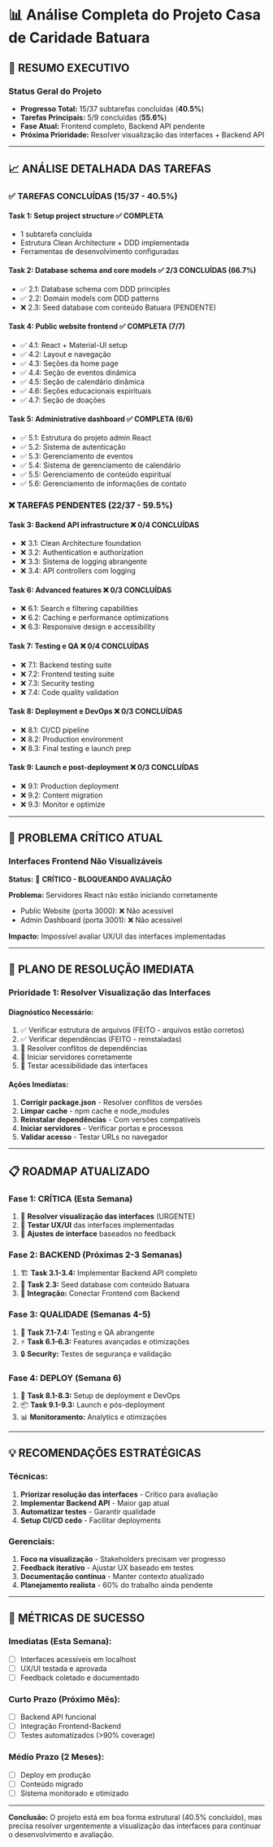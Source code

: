 # 📊 Análise Completa do Projeto Casa de Caridade Batuara

## 🎯 **RESUMO EXECUTIVO**

### Status Geral do Projeto
- **Progresso Total:** 15/37 subtarefas concluídas (**40.5%**)
- **Tarefas Principais:** 5/9 concluídas (**55.6%**)
- **Fase Atual:** Frontend completo, Backend API pendente
- **Próxima Prioridade:** Resolver visualização das interfaces + Backend API

---

## 📈 **ANÁLISE DETALHADA DAS TAREFAS**

### ✅ **TAREFAS CONCLUÍDAS (15/37 - 40.5%)**

#### **Task 1: Setup project structure** ✅ **COMPLETA**
- 1 subtarefa concluída
- Estrutura Clean Architecture + DDD implementada
- Ferramentas de desenvolvimento configuradas

#### **Task 2: Database schema and core models** ✅ **2/3 CONCLUÍDAS (66.7%)**
- ✅ 2.1: Database schema com DDD principles
- ✅ 2.2: Domain models com DDD patterns  
- ❌ 2.3: Seed database com conteúdo Batuara (PENDENTE)

#### **Task 4: Public website frontend** ✅ **COMPLETA (7/7)**
- ✅ 4.1: React + Material-UI setup
- ✅ 4.2: Layout e navegação
- ✅ 4.3: Seções da home page
- ✅ 4.4: Seção de eventos dinâmica
- ✅ 4.5: Seção de calendário dinâmica
- ✅ 4.6: Seções educacionais espirituais
- ✅ 4.7: Seção de doações

#### **Task 5: Administrative dashboard** ✅ **COMPLETA (6/6)**
- ✅ 5.1: Estrutura do projeto admin React
- ✅ 5.2: Sistema de autenticação
- ✅ 5.3: Gerenciamento de eventos
- ✅ 5.4: Sistema de gerenciamento de calendário
- ✅ 5.5: Gerenciamento de conteúdo espiritual
- ✅ 5.6: Gerenciamento de informações de contato

### ❌ **TAREFAS PENDENTES (22/37 - 59.5%)**

#### **Task 3: Backend API infrastructure** ❌ **0/4 CONCLUÍDAS**
- ❌ 3.1: Clean Architecture foundation
- ❌ 3.2: Authentication e authorization
- ❌ 3.3: Sistema de logging abrangente
- ❌ 3.4: API controllers com logging

#### **Task 6: Advanced features** ❌ **0/3 CONCLUÍDAS**
- ❌ 6.1: Search e filtering capabilities
- ❌ 6.2: Caching e performance optimizations
- ❌ 6.3: Responsive design e accessibility

#### **Task 7: Testing e QA** ❌ **0/4 CONCLUÍDAS**
- ❌ 7.1: Backend testing suite
- ❌ 7.2: Frontend testing suite
- ❌ 7.3: Security testing
- ❌ 7.4: Code quality validation

#### **Task 8: Deployment e DevOps** ❌ **0/3 CONCLUÍDAS**
- ❌ 8.1: CI/CD pipeline
- ❌ 8.2: Production environment
- ❌ 8.3: Final testing e launch prep

#### **Task 9: Launch e post-deployment** ❌ **0/3 CONCLUÍDAS**
- ❌ 9.1: Production deployment
- ❌ 9.2: Content migration
- ❌ 9.3: Monitor e optimize

---

## 🚨 **PROBLEMA CRÍTICO ATUAL**

### **Interfaces Frontend Não Visualizáveis**
**Status:** 🔴 **CRÍTICO - BLOQUEANDO AVALIAÇÃO**

**Problema:** Servidores React não estão iniciando corretamente
- Public Website (porta 3000): ❌ Não acessível
- Admin Dashboard (porta 3001): ❌ Não acessível

**Impacto:** Impossível avaliar UX/UI das interfaces implementadas

---

## 🔧 **PLANO DE RESOLUÇÃO IMEDIATA**

### **Prioridade 1: Resolver Visualização das Interfaces**

#### **Diagnóstico Necessário:**
1. ✅ Verificar estrutura de arquivos (FEITO - arquivos estão corretos)
2. ✅ Verificar dependências (FEITO - reinstaladas)
3. 🔄 Resolver conflitos de dependências
4. 🔄 Iniciar servidores corretamente
5. 🔄 Testar acessibilidade das interfaces

#### **Ações Imediatas:**
1. **Corrigir package.json** - Resolver conflitos de versões
2. **Limpar cache** - npm cache e node_modules
3. **Reinstalar dependências** - Com versões compatíveis
4. **Iniciar servidores** - Verificar portas e processos
5. **Validar acesso** - Testar URLs no navegador

---

## 📋 **ROADMAP ATUALIZADO**

### **Fase 1: CRÍTICA (Esta Semana)**
1. 🚨 **Resolver visualização das interfaces** (URGENTE)
2. 📱 **Testar UX/UI** das interfaces implementadas
3. 🔧 **Ajustes de interface** baseados no feedback

### **Fase 2: BACKEND (Próximas 2-3 Semanas)**
1. 🏗️ **Task 3.1-3.4:** Implementar Backend API completo
2. 🌱 **Task 2.3:** Seed database com conteúdo Batuara
3. 🔗 **Integração:** Conectar Frontend com Backend

### **Fase 3: QUALIDADE (Semanas 4-5)**
1. 🧪 **Task 7.1-7.4:** Testing e QA abrangente
2. ⚡ **Task 6.1-6.3:** Features avançadas e otimizações
3. 🔒 **Security:** Testes de segurança e validação

### **Fase 4: DEPLOY (Semana 6)**
1. 🚀 **Task 8.1-8.3:** Setup de deployment e DevOps
2. 📦 **Task 9.1-9.3:** Launch e pós-deployment
3. 📊 **Monitoramento:** Analytics e otimizações

---

## 💡 **RECOMENDAÇÕES ESTRATÉGICAS**

### **Técnicas:**
1. **Priorizar resolução das interfaces** - Crítico para avaliação
2. **Implementar Backend API** - Maior gap atual
3. **Automatizar testes** - Garantir qualidade
4. **Setup CI/CD cedo** - Facilitar deployments

### **Gerenciais:**
1. **Foco na visualização** - Stakeholders precisam ver progresso
2. **Feedback iterativo** - Ajustar UX baseado em testes
3. **Documentação contínua** - Manter contexto atualizado
4. **Planejamento realista** - 60% do trabalho ainda pendente

---

## 🎯 **MÉTRICAS DE SUCESSO**

### **Imediatas (Esta Semana):**
- [ ] Interfaces acessíveis em localhost
- [ ] UX/UI testada e aprovada
- [ ] Feedback coletado e documentado

### **Curto Prazo (Próximo Mês):**
- [ ] Backend API funcional
- [ ] Integração Frontend-Backend
- [ ] Testes automatizados (>90% coverage)

### **Médio Prazo (2 Meses):**
- [ ] Deploy em produção
- [ ] Conteúdo migrado
- [ ] Sistema monitorado e otimizado

---

**Conclusão:** O projeto está em boa forma estrutural (40.5% concluído), mas precisa resolver urgentemente a visualização das interfaces para continuar o desenvolvimento e avaliação.